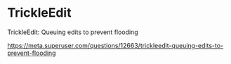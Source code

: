 # TrickleEdit
TrickleEdit: Queuing edits to prevent flooding

https://meta.superuser.com/questions/12663/trickleedit-queuing-edits-to-prevent-flooding